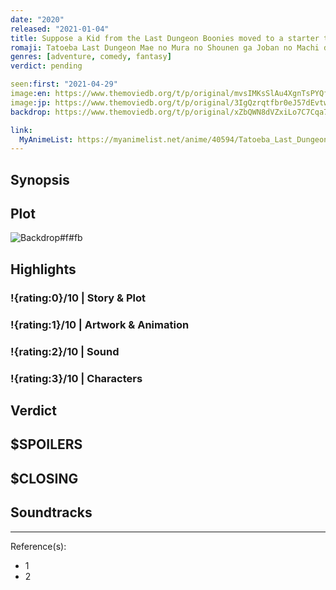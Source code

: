 ```yaml
---
date: "2020"
released: "2021-01-04"
title: Suppose a Kid from the Last Dungeon Boonies moved to a starter town?
romaji: Tatoeba Last Dungeon Mae no Mura no Shounen ga Joban no Machi de Kurasu Youna Monogatari
genres: [adventure, comedy, fantasy]
verdict: pending

seen:first: "2021-04-29"
image:en: https://www.themoviedb.org/t/p/original/mvsIMKsSlAu4XgnTsPYQf41Im0H.jpg
image:jp: https://www.themoviedb.org/t/p/original/3IgQzrqtfbr0eJ57dEvtwHYMHux.jpg
backdrop: https://www.themoviedb.org/t/p/original/xZbQWN8dVZxiLo7C7Cqa725lFc5.jpg

link:
  MyAnimeList: https://myanimelist.net/anime/40594/Tatoeba_Last_Dungeon_Mae_no_Mura_no_Shounen_ga_Joban_no_Machi_de_Kurasu_Youna_Monogatari
---
```



## Synopsis

## Plot

![Backdrop#f#fb](https://www.themoviedb.org/t/p/original/2h8NlqVl9I3UTEiQMaRwT5fwEQI.jpg "Source: TMDB")

## Highlights

### !{rating:0}/10 | Story & Plot

### !{rating:1}/10 | Artwork & Animation

### !{rating:2}/10 | Sound

### !{rating:3}/10 | Characters

## Verdict

## $SPOILERS

## $CLOSING

## Soundtracks

***
Reference(s):

- 1
- 2
